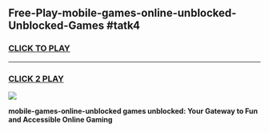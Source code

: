 
## Free-Play-mobile-games-online-unblocked-Unblocked-Games #tatk4
<h3>
<a href="https://news.freeplayer.one?title=mobile-games-online-unblocked&ref=8M">CLICK TO PLAY</a></h3>
<hr>

<h3>
<a href="https://news.freeplayer.one?title=mobile-games-online-unblocked&ref=8M">CLICK 2 PLAY</a>
  
</h3>

<a href="https://news.freeplayer.one?title=mobile-games-online-unblocked&ref=8M"><img src="https://clearcache.store/games.png"></a>


**mobile-games-online-unblocked games unblocked: Your Gateway to Fun and Accessible Online Gaming**
